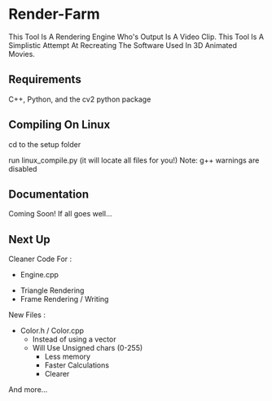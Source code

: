 # Render-Farm

This Tool Is A Rendering Engine Who's Output Is A Video Clip. This Tool Is A Simplistic Attempt At Recreating The Software Used In 3D Animated Movies.

## Requirements

C++, Python, and the cv2 python package

## Compiling On Linux

cd to the setup folder

run linux_compile.py (it will locate all files for you!)
Note: g++ warnings are disabled

## Documentation

Coming Soon! If all goes well...

## Next Up

Cleaner Code For :

+ Engine.cpp
 * Triangle Rendering
 * Frame Rendering / Writing

New Files :

+ Color.h / Color.cpp
  * Instead of using a vector
  * Will Use Unsigned chars (0-255)
    * Less memory
    * Faster Calculations
    * Clearer

And more...